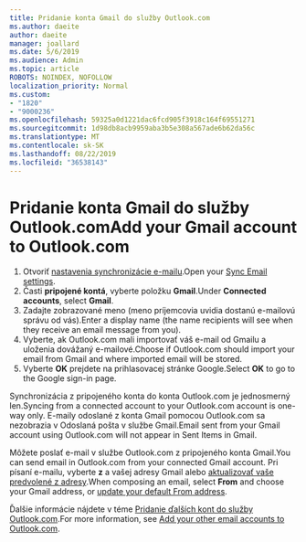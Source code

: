 ```yaml
---
title: Pridanie konta Gmail do služby Outlook.com
ms.author: daeite
author: daeite
manager: joallard
ms.date: 5/6/2019
ms.audience: Admin
ms.topic: article
ROBOTS: NOINDEX, NOFOLLOW
localization_priority: Normal
ms.custom:
- "1820"
- "9000236"
ms.openlocfilehash: 59325a0d1221dac6fcd905f3918c164f69551271
ms.sourcegitcommit: 1d98db8acb9959aba3b5e308a567ade6b62da56c
ms.translationtype: MT
ms.contentlocale: sk-SK
ms.lasthandoff: 08/22/2019
ms.locfileid: "36538143"
---
```

# <a name="add-your-gmail-account-to-outlookcom"></a><span data-ttu-id="df3e7-102">Pridanie konta Gmail do služby Outlook.com</span><span class="sxs-lookup"><span data-stu-id="df3e7-102">Add your Gmail account to Outlook.com</span></span>

1. <span data-ttu-id="df3e7-103">Otvoriť [nastavenia synchronizácie e-mailu](https://go.microsoft.com/fwlink/?linkid=875264).</span><span class="sxs-lookup"><span data-stu-id="df3e7-103">Open your [Sync Email settings](https://go.microsoft.com/fwlink/?linkid=875264).</span></span>
2. <span data-ttu-id="df3e7-104">Časti **pripojené kontá**, vyberte položku **Gmail**.</span><span class="sxs-lookup"><span data-stu-id="df3e7-104">Under **Connected accounts**, select **Gmail**.</span></span>
3. <span data-ttu-id="df3e7-105">Zadajte zobrazované meno (meno príjemcovia uvidia dostanú e-mailovú správu od vás).</span><span class="sxs-lookup"><span data-stu-id="df3e7-105">Enter a display name (the name recipients will see when they receive an email message from you).</span></span>
4. <span data-ttu-id="df3e7-106">Vyberte, ak Outlook.com mali importovať váš e-mail od Gmailu a uloženia dovážaný e-mailové.</span><span class="sxs-lookup"><span data-stu-id="df3e7-106">Choose if Outlook.com should import your email from Gmail and where imported email will be stored.</span></span>
5. <span data-ttu-id="df3e7-107">Vyberte **OK** prejdete na prihlasovacej stránke Google.</span><span class="sxs-lookup"><span data-stu-id="df3e7-107">Select **OK** to go to the Google sign-in page.</span></span>

<span data-ttu-id="df3e7-108">Synchronizácia z pripojeného konta do konta Outlook.com je jednosmerný len.</span><span class="sxs-lookup"><span data-stu-id="df3e7-108">Syncing from a connected account to your Outlook.com account is one-way only.</span></span> <span data-ttu-id="df3e7-109">E-maily odoslané z konta Gmail pomocou Outlook.com sa nezobrazia v Odoslaná pošta v službe Gmail.</span><span class="sxs-lookup"><span data-stu-id="df3e7-109">Email sent from your Gmail account using Outlook.com will not appear in Sent Items in Gmail.</span></span>

<span data-ttu-id="df3e7-110">Môžete poslať e-mail v službe Outlook.com z pripojeného konta Gmail.</span><span class="sxs-lookup"><span data-stu-id="df3e7-110">You can send email in Outlook.com from your connected Gmail account.</span></span> <span data-ttu-id="df3e7-111">Pri písaní e-mailu, vyberte **z** a vašej adresy Gmail alebo [aktualizovať vaše predvolené z adresy](https://go.microsoft.com/fwlink/?linkid=875264).</span><span class="sxs-lookup"><span data-stu-id="df3e7-111">When composing an email, select **From** and choose your Gmail address, or [update your default From address](https://go.microsoft.com/fwlink/?linkid=875264).</span></span>

<span data-ttu-id="df3e7-112">Ďalšie informácie nájdete v téme [Pridanie ďalších kont do služby Outlook.com](https://support.office.com/article/c5224df4-5885-4e79-91ba-523aa743f0ba?wt.mc_id=Office_Outlook_com_Alchemy).</span><span class="sxs-lookup"><span data-stu-id="df3e7-112">For more information, see [Add your other email accounts to Outlook.com](https://support.office.com/article/c5224df4-5885-4e79-91ba-523aa743f0ba?wt.mc_id=Office_Outlook_com_Alchemy).</span></span>